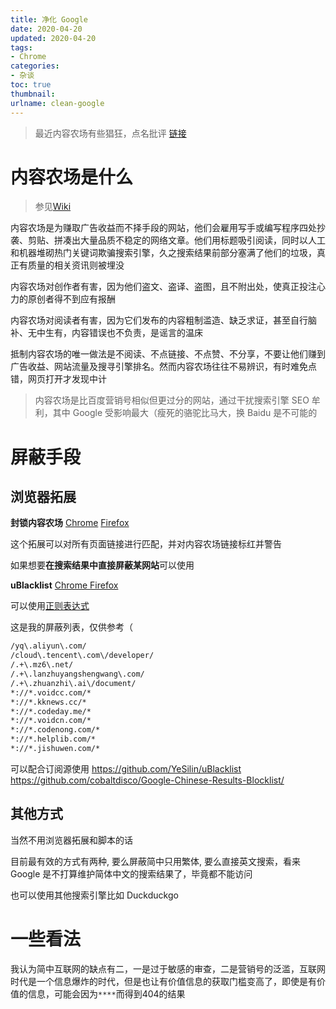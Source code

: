 ```yaml
---
title: 净化 Google
date: 2020-04-20
updated: 2020-04-20
tags: 
- Chrome
categories:  
- 杂谈
toc: true
thumbnail:
urlname: clean-google
---
```

> 最近内容农场有些猖狂，点名批评 [链接](https://www.v2ex.com/t/663593)


<!--more-->


# 内容农场是什么

> 参见[Wiki]([https://zh.wikipedia.org/wiki/%E5%85%A7%E5%AE%B9%E8%BE%B2%E5%A0%B4](https://zh.wikipedia.org/wiki/內容農場))


内容农场是为赚取广告收益而不择手段的网站，他们会雇用写手或编写程序四处抄袭、剪贴、拼凑出大量品质不稳定的网络文章。他们用标题吸引阅读，同时以人工和机器堆砌热门关键词欺骗搜索引擎，久之搜索结果前部分塞满了他们的垃圾，真正有质量的相关资讯则被埋没

内容农场对创作者有害，因为他们盗文、盗译、盗图，且不附出处，使真正投注心力的原创者得不到应有报酬

内容农场对阅读者有害，因为它们发布的内容粗制滥造、缺乏求证，甚至自行脑补、无中生有，内容错误也不负责，是谣言的温床

抵制内容农场的唯一做法是不阅读、不点链接、不点赞、不分享，不要让他们赚到广告收益、网站流量及搜寻引擎排名。然而内容农场往往不易辨识，有时难免点错，网页打开才发现中计

> 内容农场是比百度营销号相似但更过分的网站，通过干扰搜索引擎 SEO 牟利，其中 Google 受影响最大（瘦死的骆驼比马大，换 Baidu 是不可能的

# 屏蔽手段

## 浏览器拓展

**封锁内容农场**   [Chrome](https://chrome.google.com/webstore/detail/content-farm-terminator/lcghoajegeldpfkfaejegfobkapnemjl?hl=zh-CN)  [Firefox](https://addons.mozilla.org/zh-CN/firefox/addon/content-farm-terminator/)

这个拓展可以对所有页面链接进行匹配，并对内容农场链接标红并警告

如果想要**在搜索结果中直接屏蔽某网站**可以使用

**uBlacklist** [Chrome ](https://chrome.google.com/webstore/detail/ublacklist/pncfbmialoiaghdehhbnbhkkgmjanfhe) [Firefox](https://addons.mozilla.org/en-US/firefox/addon/ublacklist/)  

可以使用[正则表达式](https://developer.mozilla.org/zh-CN/docs/Web/JavaScript/Guide/Regular_Expressions)

这是我的屏蔽列表，仅供参考（

```txt
/yq\.aliyun\.com/
/cloud\.tencent\.com\/developer/
/.+\.mz6\.net/
/.+\.lanzhuyangshengwang\.com/
/.+\.zhuanzhi\.ai\/document/
*://*.voidcc.com/*
*://*.kknews.cc/*
*://*.codeday.me/*
*://*.voidcn.com/*
*://*.codenong.com/*
*://*.helplib.com/*
*://*.jishuwen.com/*
```

可以配合订阅源使用 https://github.com/YeSilin/uBlacklist 
https://github.com/cobaltdisco/Google-Chinese-Results-Blocklist/

## 其他方式

当然不用浏览器拓展和脚本的话

目前最有效的方式有两种, 要么屏蔽简中只用繁体, 要么直接英文搜索，看来 Google 是不打算维护简体中文的搜索结果了，毕竟都不能访问

也可以使用其他搜索引擎比如 Duckduckgo
# 一些看法
我认为简中互联网的缺点有二，一是过于敏感的审查，二是营销号的泛滥，互联网时代是一个信息爆炸的时代，但是也让有价值信息的获取门槛变高了，即使是有价值的信息，可能会因为`****`而得到404的结果
